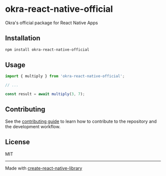# okra-react-native-official

Okra's official package for React Native Apps

## Installation

```sh
npm install okra-react-native-official
```

## Usage

```js
import { multiply } from 'okra-react-native-official';

// ...

const result = await multiply(3, 7);
```

## Contributing

See the [contributing guide](CONTRIBUTING.md) to learn how to contribute to the repository and the development workflow.

## License

MIT

---

Made with [create-react-native-library](https://github.com/callstack/react-native-builder-bob)
